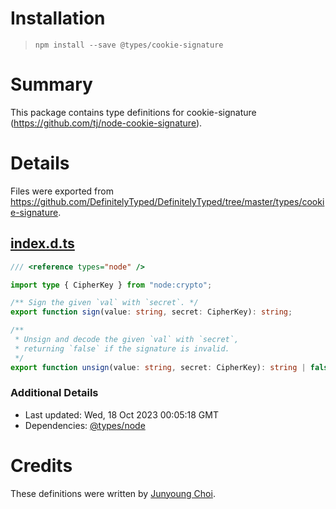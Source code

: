# Installation
> `npm install --save @types/cookie-signature`

# Summary
This package contains type definitions for cookie-signature (https://github.com/tj/node-cookie-signature).

# Details
Files were exported from https://github.com/DefinitelyTyped/DefinitelyTyped/tree/master/types/cookie-signature.
## [index.d.ts](https://github.com/DefinitelyTyped/DefinitelyTyped/tree/master/types/cookie-signature/index.d.ts)
````ts
/// <reference types="node" />

import type { CipherKey } from "node:crypto";

/** Sign the given `val` with `secret`. */
export function sign(value: string, secret: CipherKey): string;

/**
 * Unsign and decode the given `val` with `secret`,
 * returning `false` if the signature is invalid.
 */
export function unsign(value: string, secret: CipherKey): string | false;

````

### Additional Details
 * Last updated: Wed, 18 Oct 2023 00:05:18 GMT
 * Dependencies: [@types/node](https://npmjs.com/package/@types/node)

# Credits
These definitions were written by [Junyoung Choi](https://github.com/Rokt33r).
